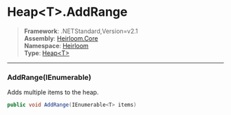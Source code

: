 # Heap\<T>.AddRange

> **Framework**: .NETStandard,Version=v2.1  
> **Assembly**: [Heirloom.Core][0]  
> **Namespace**: [Heirloom][0]  
> **Type**: [Heap\<T>][1]  

--------------------------------------------------------------------------------

### AddRange(IEnumerable<T>)

Adds multiple items to the heap.

```cs
public void AddRange(IEnumerable<T> items)
```

[0]: ../Heirloom.Core.md
[1]: Heirloom.Heap[T].md
